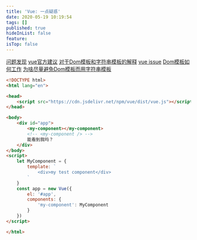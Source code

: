 ```yaml
---
title: 'Vue: 一点疑惑'
date: 2020-05-19 10:19:54
tags: []
published: true
hideInList: false
feature: 
isTop: false
---
```

[问题发现](http://404j.fun/post/vue-yi-dian-yi-huo/)
[vue官方建议](https://vuejs.org/v2/style-guide/#Self-closing-components-strongly-recommended)
[对于Dom模板和字符串模板的解释](https://forum.vuejs.org/t/confused-about-dom-template-and-string-template/1797)
[vue issue](https://github.com/vuejs/vue/issues/1036)
[Dom模板如何工作](https://stackoverflow.com/questions/56941466/vue-component-not-mounting-or-rendering-and-no-error-messages/56941500)
[为啥尽量避免Dom模板而用字符串模板](https://vuejsdevelopers.com/2017/09/17/vue-js-avoid-dom-templates/)



```html
<!DOCTYPE html>
<html lang="en">

<head>
    <script src="https://cdn.jsdelivr.net/npm/vue/dist/vue.js"></script>
</head>

<body>
    <div id="app">
        <my-component></my-component>
        <!-- <my-component /> -->
        能看到我吗？
    </div>
</body>
<script>
    let MyComponent = {
        template: `
            <div>my test component</div>
        `
    } 
    const app = new Vue({
        el: '#app',
        components: {
            'my-component': MyComponent
        }
    })
</script>

</html>
```